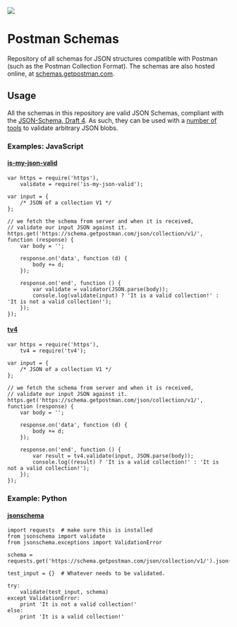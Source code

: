 <a href="https://schemas.getpostman.com" target="_blank"><img src="https://s3.amazonaws.com/web-artefacts/postman-logo%2Btext-197x68.png" /></a>

# Postman Schemas

Repository of all schemas for JSON structures compatible with Postman (such as the Postman Collection Format). The schemas are also hosted online, at [schemas.getpostman.com](https://schema.getpostman.com). 

## Usage

All the schemas in this repository are valid JSON Schemas, compliant with the [JSON-Schema, Draft 4](http://json-schema.org/documentation.html). As such, they can be used with a [number of tools]() to validate arbitrary JSON blobs. 

### Examples: JavaScript

#### [is-my-json-valid](https://github.com/mafintosh/is-my-json-valid)

```
var https = require('https'),
    validate = require('is-my-json-valid');

var input = {
    /* JSON of a collection V1 */
};

// we fetch the schema from server and when it is received, 
// validate our input JSON against it.
https.get('https://schema.getpostman.com/json/collection/v1/', function (response) {
    var body = '';

    response.on('data', function (d) {
        body += d;
    });

    response.on('end', function () {
        var validate = validator(JSON.parse(body));
        console.log(validate(input) ? 'It is a valid collection!' : 'It is not a valid collection!');
    });
});
```

#### [tv4](https://github.com/geraintluff/tv4)
```
var https = require('https'),
    tv4 = require('tv4');

var input = {
    /* JSON of a collection V1 */
};

// we fetch the schema from server and when it is received,
// validate our input JSON against it.
https.get('https://schema.getpostman.com/json/collection/v1/', function (response) {
    var body = '';

    response.on('data', function (d) {
        body += d;
    });

    response.on('end', function () {
        var result = tv4.validate(input, JSON.parse(body));
        console.log((result) ? 'It is a valid collection!' : 'It is not a valid collection!');
    });
});
```

### Example: Python

#### [jsonschema](https://github.com/Julian/jsonschema)

```
import requests  # make sure this is installed
from jsonschema import validate
from jsonschema.exceptions import ValidationError

schema = requests.get('https://schema.getpostman.com/json/collection/v1/').json()

test_input = {}  # Whatever needs to be validated.

try:
    validate(test_input, schema)
except ValidationError:
    print 'It is not a valid collection!'
else:
    print 'It is a valid collection!'
```
